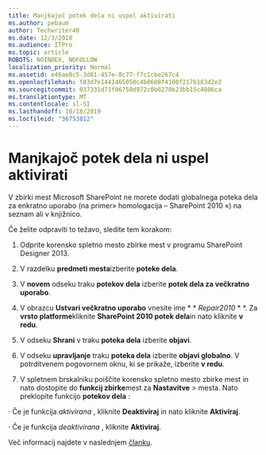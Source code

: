 ```yaml
---
title: Manjkajoč potek dela ni uspel aktivirati
ms.author: pebaum
author: Techwriter40
ms.date: 12/3/2018
ms.audience: ITPro
ms.topic: article
ROBOTS: NOINDEX, NOFOLLOW
localization_priority: Normal
ms.assetid: e46ae8c5-3d81-457e-8c77-f7c1cbe267c4
ms.openlocfilehash: f03d7e1441465050c4b0608f4100f217b183d2e2
ms.sourcegitcommit: 037331d71f06750d972c0b6278b23bb15c4806ca
ms.translationtype: MT
ms.contentlocale: sl-SI
ms.lasthandoff: 10/18/2019
ms.locfileid: "36753812"
---
```

# <a name="missing-workflow-failed-to-activate"></a>Manjkajoč potek dela ni uspel aktivirati

V zbirki mest Microsoft SharePoint ne morete dodati globalnega poteka dela za enkratno uporabo (na primer» homologacija – SharePoint 2010 «) na seznam ali v knjižnico.
  
Če želite odpraviti to težavo, sledite tem korakom: 
  
1. Odprite korensko spletno mesto zbirke mest v programu SharePoint Designer 2013.
  
2. V razdelku **predmeti mesta**izberite **poteke dela**. 
  
3. V **novem** odseku traku **potekov dela** izberite **potek dela za večkratno uporabo**. 
  
4. V obrazcu **Ustvari večkratno uporabo** vnesite ime * * *Repair2010* * *. Za **vrsto platforme**kliknite **SharePoint 2010 potek dela**in nato kliknite **v redu**. 
  
1. V odseku **Shrani** v traku **poteka dela** izberite **objavi**. 
  
2. V odseku **upravljanje** traku **poteka dela** izberite **objavi globalno**. V potrditvenem pogovornem oknu, ki se prikaže, izberite **v redu**. 
  
3. V spletnem brskalniku poiščite korensko spletno mesto zbirke mest in nato dostopite do **funkcij zbirke**mest za **Nastavitve** \> mesta. Nato preklopite funkcijo **potekov dela** : 
  
· Če je funkcija *aktivirana* , kliknite **Deaktiviraj** in nato kliknite **Aktiviraj**. 
  
· Če je funkcija *deaktivirana* , kliknite **Aktiviraj**. 
  
Več informacij najdete v naslednjem [članku](https://go.microsoft.com/fwlink/?linkid=2047770&amp;clcid=0x409).
  

